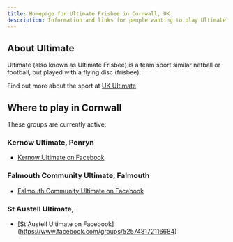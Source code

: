```yaml
---
title: Homepage for Ultimate Frisbee in Cornwall, UK
description: Information and links for people wanting to play Ultimate in Cornwall
---
```


## About Ultimate

Ultimate (also known as Ultimate Frisbee) is a team sport similar netball or football, but played with a flying disc (frisbee).

Find out more about the sport at [UK Ultimate](https://www.ukultimate.com/what)

## Where to play in Cornwall

These groups are currently active:

### Kernow Ultimate, Penryn 
* [Kernow Ultimate on Facebook](https://www.facebook.com/groups/kernowultimate)

### Falmouth Community Ultimate, Falmouth
* [Falmouth Community Ultimate on Facebook](https://www.facebook.com/FalUltimate)

### St Austell Ultimate,
* [St Austell Ultimate on Facebook] (https://www.facebook.com/groups/525748172116684)




